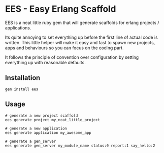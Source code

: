 # EES - Easy Erlang Scaffold

EES is a neat little ruby gem that will generate scaffolds for erlang
projects / applications.

Its quite annoying to set everything up before the first line of actual code is
written. This little helper will make it easy and fast to spawn new projects,
apps and behaviours so you can focus on the coding part.

It follows the principle of convention over configuration by setting everything
up with reasonable defaults.

## Installation

```
gem install ees
```

## Usage

```
# generate a new project scaffold
ees generate project my_neat_little_project

# generate a new application
ees generate application my_awesome_app

# generate a gen_server
ees generate gen_server my_module_name status:0 report:1 say_hello:2

```
